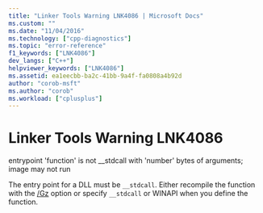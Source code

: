 ```yaml
---
title: "Linker Tools Warning LNK4086 | Microsoft Docs"
ms.custom: ""
ms.date: "11/04/2016"
ms.technology: ["cpp-diagnostics"]
ms.topic: "error-reference"
f1_keywords: ["LNK4086"]
dev_langs: ["C++"]
helpviewer_keywords: ["LNK4086"]
ms.assetid: ea1eecbb-ba2c-41bb-9a4f-fa0808a4b92d
author: "corob-msft"
ms.author: "corob"
ms.workload: ["cplusplus"]
---
```

# Linker Tools Warning LNK4086
entrypoint 'function' is not __stdcall with 'number' bytes of arguments; image may not run  
  
 The entry point for a DLL must be `__stdcall`. Either recompile the function with the [/Gz](../../build/reference/gd-gr-gv-gz-calling-convention.md) option or specify `__stdcall` or WINAPI when you define the function.